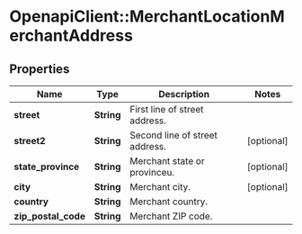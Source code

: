 # OpenapiClient::MerchantLocationMerchantAddress

## Properties
Name | Type | Description | Notes
------------ | ------------- | ------------- | -------------
**street** | **String** | First line of street address. | 
**street2** | **String** | Second line of street address. | [optional] 
**state_province** | **String** | Merchant state or provinceu. | [optional] 
**city** | **String** | Merchant city. | [optional] 
**country** | **String** | Merchant country. | 
**zip_postal_code** | **String** | Merchant ZIP code. | 


